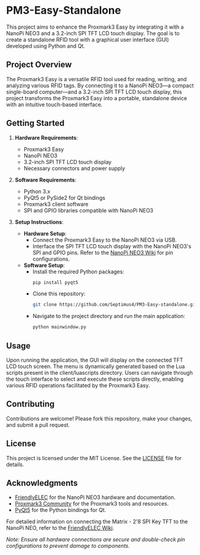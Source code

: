 # PM3-Easy-Standalone

This project aims to enhance the Proxmark3 Easy by integrating it with a NanoPi NEO3 and a 3.2-inch SPI TFT LCD touch display. The goal is to create a standalone RFID tool with a graphical user interface (GUI) developed using Python and Qt.

## Project Overview

The Proxmark3 Easy is a versatile RFID tool used for reading, writing, and analyzing various RFID tags. By connecting it to a NanoPi NEO3—a compact single-board computer—and a 3.2-inch SPI TFT LCD touch display, this project transforms the Proxmark3 Easy into a portable, standalone device with an intuitive touch-based interface.

## Getting Started

1. **Hardware Requirements**:
   - Proxmark3 Easy
   - NanoPi NEO3
   - 3.2-inch SPI TFT LCD touch display
   - Necessary connectors and power supply

2. **Software Requirements**:
   - Python 3.x
   - PyQt5 or PySide2 for Qt bindings
   - Proxmark3 client software
   - SPI and GPIO libraries compatible with NanoPi NEO3

3. **Setup Instructions**:
   - **Hardware Setup**:
     - Connect the Proxmark3 Easy to the NanoPi NEO3 via USB.
     - Interface the SPI TFT LCD touch display with the NanoPi NEO3's SPI and GPIO pins. Refer to the [NanoPi NEO3 Wiki](https://wiki.friendlyelec.com/wiki/index.php/NanoPi_NEO3) for pin configurations.
   - **Software Setup**:
     - Install the required Python packages:
       ```bash
       pip install pyqt5
       ```
     - Clone this repository:
       ```bash
       git clone https://github.com/Septimus4/PM3-Easy-standalone.git
       ```
     - Navigate to the project directory and run the main application:
       ```bash
       python mainwindow.py
       ```

## Usage
Upon running the application, the GUI will display on the connected TFT LCD touch screen. The menu is dynamically generated based on the Lua scripts present in the client/luascripts directory. Users can navigate through the touch interface to select and execute these scripts directly, enabling various RFID operations facilitated by the Proxmark3 Easy.

## Contributing

Contributions are welcome! Please fork this repository, make your changes, and submit a pull request.

## License

This project is licensed under the MIT License. See the [LICENSE](LICENSE) file for details.

## Acknowledgments

- [FriendlyELEC](https://www.friendlyelec.com/) for the NanoPi NEO3 hardware and documentation.
- [Proxmark3 Community](https://github.com/RfidResearchGroup/proxmark3) for the Proxmark3 tools and resources.
- [PyQt5](https://riverbankcomputing.com/software/pyqt/intro) for the Python bindings for Qt.

For detailed information on connecting the Matrix - 2'8 SPI Key TFT to the NanoPi NEO, refer to the [FriendlyELEC Wiki](https://wiki.friendlyelec.com/wiki/index.php/Matrix_-_2%278_SPI_Key_TFT).

*Note: Ensure all hardware connections are secure and double-check pin configurations to prevent damage to components.* 
